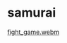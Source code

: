 # samurai
[fight_game.webm](https://user-images.githubusercontent.com/76983086/219741125-3e4cb7b6-8ad9-436b-8363-600554ada1e3.webm)
